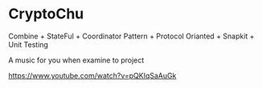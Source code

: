 # CryptoChu
Combine + StateFul + Coordinator Pattern + Protocol Orianted + Snapkit + Unit Testing

A music for you when examine to project

https://www.youtube.com/watch?v=pQKIqSaAuGk
